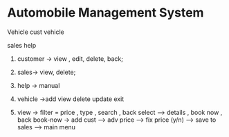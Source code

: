 # Automobile Management System

Vehicle
cust
vehicle

sales
help

1. customer → view , edit, delete, back;
2. sales→ view, delete;
3. help → manual
4. vehicle →add view delete update exit

1. view -> filter = price , type , search  , back 
  	 select --> details , book now , back
  	 		book-now -> add cust --> adv price --> fix price (y/n)
  	 		--> save to sales --> main menu

